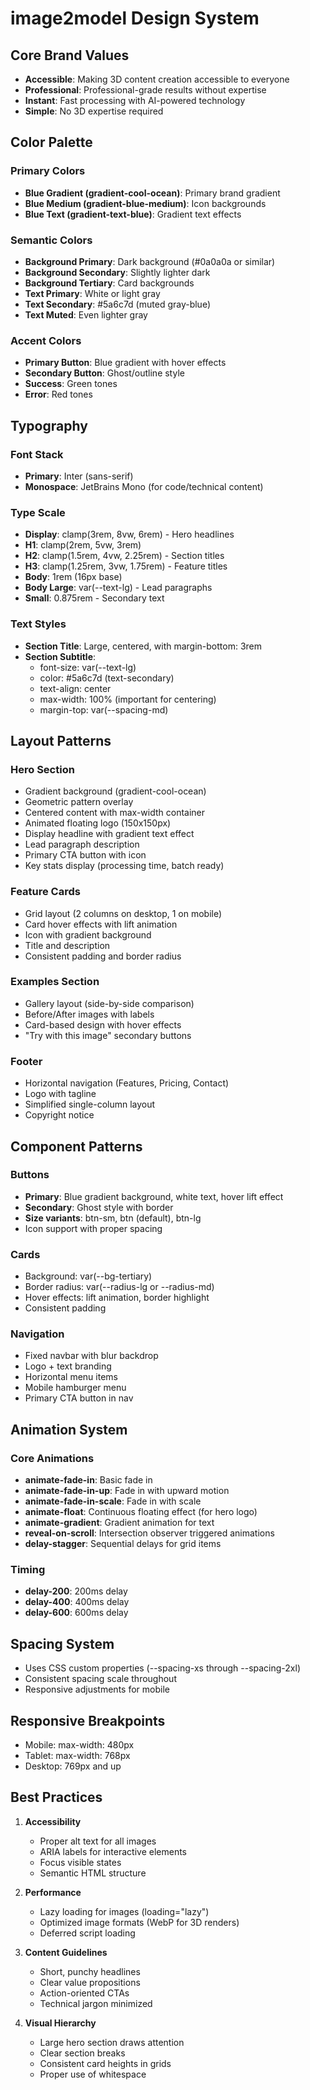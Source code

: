 # image2model Design System

## Core Brand Values
- **Accessible**: Making 3D content creation accessible to everyone
- **Professional**: Professional-grade results without expertise
- **Instant**: Fast processing with AI-powered technology
- **Simple**: No 3D expertise required

## Color Palette

### Primary Colors
- **Blue Gradient (gradient-cool-ocean)**: Primary brand gradient
- **Blue Medium (gradient-blue-medium)**: Icon backgrounds
- **Blue Text (gradient-text-blue)**: Gradient text effects

### Semantic Colors
- **Background Primary**: Dark background (#0a0a0a or similar)
- **Background Secondary**: Slightly lighter dark
- **Background Tertiary**: Card backgrounds
- **Text Primary**: White or light gray
- **Text Secondary**: #5a6c7d (muted gray-blue)
- **Text Muted**: Even lighter gray

### Accent Colors
- **Primary Button**: Blue gradient with hover effects
- **Secondary Button**: Ghost/outline style
- **Success**: Green tones
- **Error**: Red tones

## Typography

### Font Stack
- **Primary**: Inter (sans-serif)
- **Monospace**: JetBrains Mono (for code/technical content)

### Type Scale
- **Display**: clamp(3rem, 8vw, 6rem) - Hero headlines
- **H1**: clamp(2rem, 5vw, 3rem)
- **H2**: clamp(1.5rem, 4vw, 2.25rem) - Section titles
- **H3**: clamp(1.25rem, 3vw, 1.75rem) - Feature titles
- **Body**: 1rem (16px base)
- **Body Large**: var(--text-lg) - Lead paragraphs
- **Small**: 0.875rem - Secondary text

### Text Styles
- **Section Title**: Large, centered, with margin-bottom: 3rem
- **Section Subtitle**: 
  - font-size: var(--text-lg)
  - color: #5a6c7d (text-secondary)
  - text-align: center
  - max-width: 100% (important for centering)
  - margin-top: var(--spacing-md)

## Layout Patterns

### Hero Section
- Gradient background (gradient-cool-ocean)
- Geometric pattern overlay
- Centered content with max-width container
- Animated floating logo (150x150px)
- Display headline with gradient text effect
- Lead paragraph description
- Primary CTA button with icon
- Key stats display (processing time, batch ready)

### Feature Cards
- Grid layout (2 columns on desktop, 1 on mobile)
- Card hover effects with lift animation
- Icon with gradient background
- Title and description
- Consistent padding and border radius

### Examples Section
- Gallery layout (side-by-side comparison)
- Before/After images with labels
- Card-based design with hover effects
- "Try with this image" secondary buttons

### Footer
- Horizontal navigation (Features, Pricing, Contact)
- Logo with tagline
- Simplified single-column layout
- Copyright notice

## Component Patterns

### Buttons
- **Primary**: Blue gradient background, white text, hover lift effect
- **Secondary**: Ghost style with border
- **Size variants**: btn-sm, btn (default), btn-lg
- Icon support with proper spacing

### Cards
- Background: var(--bg-tertiary)
- Border radius: var(--radius-lg or --radius-md)
- Hover effects: lift animation, border highlight
- Consistent padding

### Navigation
- Fixed navbar with blur backdrop
- Logo + text branding
- Horizontal menu items
- Mobile hamburger menu
- Primary CTA button in nav

## Animation System

### Core Animations
- **animate-fade-in**: Basic fade in
- **animate-fade-in-up**: Fade in with upward motion
- **animate-fade-in-scale**: Fade in with scale
- **animate-float**: Continuous floating effect (for hero logo)
- **animate-gradient**: Gradient animation for text
- **reveal-on-scroll**: Intersection observer triggered animations
- **delay-stagger**: Sequential delays for grid items

### Timing
- **delay-200**: 200ms delay
- **delay-400**: 400ms delay
- **delay-600**: 600ms delay

## Spacing System
- Uses CSS custom properties (--spacing-xs through --spacing-2xl)
- Consistent spacing scale throughout
- Responsive adjustments for mobile

## Responsive Breakpoints
- Mobile: max-width: 480px
- Tablet: max-width: 768px
- Desktop: 769px and up

## Best Practices

1. **Accessibility**
   - Proper alt text for all images
   - ARIA labels for interactive elements
   - Focus visible states
   - Semantic HTML structure

2. **Performance**
   - Lazy loading for images (loading="lazy")
   - Optimized image formats (WebP for 3D renders)
   - Deferred script loading

3. **Content Guidelines**
   - Short, punchy headlines
   - Clear value propositions
   - Action-oriented CTAs
   - Technical jargon minimized

4. **Visual Hierarchy**
   - Large hero section draws attention
   - Clear section breaks
   - Consistent card heights in grids
   - Proper use of whitespace